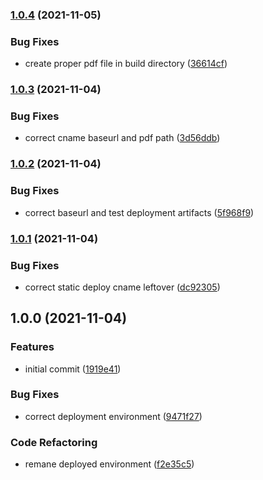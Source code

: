 ### [1.0.4](https://github.com/0-vortex/open-sauced-docs-test/compare/v1.0.3...v1.0.4) (2021-11-05)


### Bug Fixes

* create proper pdf file in build directory ([36614cf](https://github.com/0-vortex/open-sauced-docs-test/commit/36614cffcb97d2fb756f97a57377149a522cc911))

### [1.0.3](https://github.com/0-vortex/open-sauced-docs-test/compare/v1.0.2...v1.0.3) (2021-11-04)


### Bug Fixes

* correct cname baseurl and pdf path ([3d56ddb](https://github.com/0-vortex/open-sauced-docs-test/commit/3d56ddb417736161894cc1176e89d25a9b253295))

### [1.0.2](https://github.com/0-vortex/open-sauced-docs-test/compare/v1.0.1...v1.0.2) (2021-11-04)


### Bug Fixes

* correct baseurl and test deployment artifacts ([5f968f9](https://github.com/0-vortex/open-sauced-docs-test/commit/5f968f96fbdbf11e1e853846fff68984cfd06166))

### [1.0.1](https://github.com/0-vortex/open-sauced-docs-test/compare/v1.0.0...v1.0.1) (2021-11-04)


### Bug Fixes

* correct static deploy cname leftover ([dc92305](https://github.com/0-vortex/open-sauced-docs-test/commit/dc92305a52bb6b9b1eb6f13aa8b3247e6bf33628))

## 1.0.0 (2021-11-04)


### Features

* initial commit ([1919e41](https://github.com/0-vortex/open-sauced-docs-test/commit/1919e41e99f38b564b51fa88ed5d6b61558b9e22))


### Bug Fixes

* correct deployment environment ([9471f27](https://github.com/0-vortex/open-sauced-docs-test/commit/9471f273a977ff5968a7153490c9706f7d5d110d))


### Code Refactoring

* remane deployed environment ([f2e35c5](https://github.com/0-vortex/open-sauced-docs-test/commit/f2e35c5799cb2c96a06265edea9b1a1a4cf2f76e))
